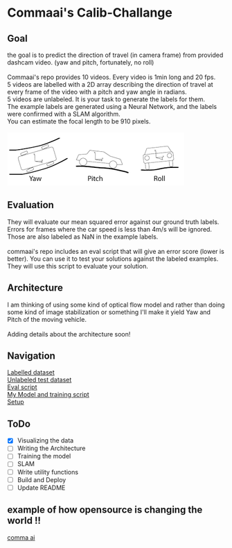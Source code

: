 # Commaai's Calib-Challange
## Goal
the goal is to predict the direction of travel (in camera frame) from provided dashcam video. (yaw and pitch, fortunately, no roll)
</br></br>
Commaai's repo provides 10 videos. Every video is 1min long and 20 fps.</br>
5 videos are labelled with a 2D array describing the direction of travel at every frame of the video with a pitch and yaw angle in radians.</br>
5 videos are unlabeled. It is your task to generate the labels for them.</br>
The example labels are generated using a Neural Network, and the labels were confirmed with a SLAM algorithm.</br>
You can estimate the focal length to be 910 pixels.</br>
</br>
![](./Docs/yaw-pitch-roll.png)

## Evaluation
They will evaluate our mean squared error against our ground truth labels. Errors for frames where the car speed is less than 4m/s will be ignored. Those are also labeled as NaN in the example labels.
</br></br>
commaai's repo includes an eval script that will give an error score (lower is better). You can use it to test your solutions against the labeled examples. They will use this script to evaluate your solution.

## Architecture 
I am thinking of using some kind of optical flow model and rather than doing some kind of image stabilization or something I'll make it yield Yaw and Pitch of the moving vehicle.
</br></br>
Adding details about the architecture soon!

## Navigation
[Labelled dataset](./labeled)</br>
[Unlabeled test dataset](./unlabeled)</br>
[Eval script](eval.py)</br>
[My Model and training script](./calib)</br>
[Setup](setup.py) </br>

## ToDo
- [x] Visualizing the data
- [ ] Writing the Architecture
- [ ] Training the model
- [ ] SLAM
- [ ] Write utility functions
- [ ] Build and Deploy
- [ ] Update README

## example of how opensource is changing the world !! 
[comma ai](https://github.com/commaai)
